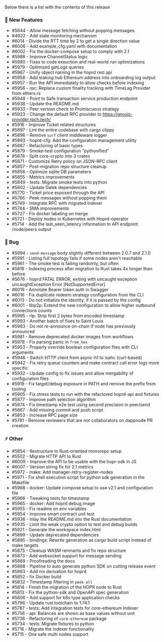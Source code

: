 Below there is a list with the contents of this release

### 🚀 New Features

- #5644 - Allow message fetching without popping messages.
- #4922 - Add state monitoring mechanism
- #6014 - Divide the RTT time by 2 to get a single direction value
- #6006 - Add example_cfg.yaml with documentation
- #6002 - Fix the docker-compose setup to comply with 2.1
- #5988 - Improve ChannelStatus logic
- #5980 - Fixes to code exeuction and real-world run optimizations
- #5979 - Optimized getLogs queries
- #5967 - Unify object naming in the hoprd rest api
- #5958 - Add staking hub Ethereum address into onboarding log output
- #5957 - Run the API immediately to allow checks before indexing
- #5956 - rpc: Replace custom finality tracking with TimeLag Provider from ethers.rs
- #5948 - Point to Safe transaction service production endpoint
- #5938 - Update the README.md
- #5933 - Peer version check to Promiscuous strategy
- #5923 - Change the default RPC provider to https://gnosis-provider.rpch.tech/
- #5916 - Improve Ticket related structures
- #5897 - Lint the entire codebase with cargo clippy
- #5896 - Remove `surf` client middleware logger
- #5893 - hoprd-cfg: Add the configuration management utility
- #5887 - Refactoring of basic types
- #5879 - Smoke-test configuration "pythonified"
- #5878 - Split core-crypto into 3 crates
- #5871 - Customize Retry policy on JSON-RPC client
- #5857 - Post-migration repo structure cleanup
- #5856 - Optimize sqlite DB parameters
- #5855 - Metrics improvements
- #5849 - tests: Migrate smoke tests into python
- #5802 - Update Dalek dependencies
- #5770 - Ticket price exposed through the API
- #5766 - Peek messages without popping them
- #5749 - Integrate RPC with migrated Indexer
- #5744 - SMA improvements
- #5727 - Fix docker labeling on merge
- #5721 - Deploy nodes in Kubernetes with Hoprd-operator
- #5714 - Add the last_seen_latency information to API endpoint /node/peers output

### 🐛 Bug

- #5994 - `send-message` body slightly different between 2.0.7 and 2.1.0
- #5991 - Listing full topology fails if some nodes aren't reachable
- #5961 - The smoke test is failing randomly, but often
- #5818 - Indexing process after migration to Rust takes 4x longer than before
- #5676 - hoprd FATAL ERROR, exiting with uncaught exception uncaughtException Error [NotSupportedError]
- #6019 - Annotate Bearer token auth in Swagger
- #6016 - Fix duplicate redeem strategy configuration from the CLI
- #6013 - Do not initialize the identity, if it is passed by the config
- #6001 - libp2p: Extend the new configuration to allow higher outbound connections counts
- #5995 - rlp: Strip first 2 bytes from encoded timestamp
- #5993 - Another batch of fixes to Saint Louis
- #5983 - Do not re-announce on-chain if node has previously announced
- #5981 - Remove deprecated docker images from workflows
- #5978 - Fix parsing panic in `from_hex`
- #5953 - Properly override boolean configuration files with CLI arguments
- #5946 - Switch HTTP client from async-h1 to isahc (curl-based)
- #5942 - Fix retry queue counters and make contract call error logs more specific
- #5932 - Update config to fix issues and allow mergability of configuration files
- #5919 - Fix target/debug exposure in PATH and remove the prefix from tooling
- #5905 - Fix stress tests to run with the refactored hoprd-api and fixtures
- #5877 - Improve path selection algorithm
- #5874 - Fix timestamp e2e test using second precision in peer/send
- #5867 - Add missing commit and push script
- #5853 - Increase RPC page size
- #5781 - Remove reviewers that are not collaborators on dappnode PR creation

### ⚡ Other

- #5854 - Restructure to Rust-oriented monorepo setup
- #5502 - Migrate HTTP API to Rust
- #6009 - Improve the API to be usable with the hopr-sdk in JS
- #6007 - Version string fix for 2.1 metrics
- #5972 - make: Add manager-retry-register-nodes
- #5971 - Fix shell execution script for python sdk generation in the Makefile
- #5968 - docker: Update compose setup to use v2.1 and configuration file
- #5966 - Tweaking tests for timestamp
- #5965 - docker: Add hoprd debug image
- #5955 - Fix readme on env variables
- #5954 - Improve smart contract unit test
- #5936 - Inlay the README.md into the Rust documentation
- #5935 - Limit the weak crypto option to test and debug builds
- #5921 - Generate the workspace index.html
- #5899 - Update deprecated dependencies
- #5895 - bindings: Rewrite generation as cargo build script instead of make targets
- #5875 - Cleanup WASM remnants and fix repo structure
- #5873 - Add websocket support for message sending
- #5869 - Proofreading the docs
- #5868 - Pipeline to auto generate python SDK on cutting release event 
- #5863 - Add nix derivation for hoprd
- #5852 - fix Docker build
- #5832 - Timestamp filtering in `peek-all`
- #5814 - Finish the migration of the HOPR node to Rust
- #5813 - Fix the python-sdk and OpenAPI spec generation
- #5806 - Add support for k8s type application checks
- #5796 - Update rust toolchain to 1.74.1
- #5787 - tests: Add integration tests for core-ethereum Indexer
- #5756 - api: Balances are shown as base values without unit
- #5738 - Refactoring of `core-ethereum` package
- #5734 - tests: Migrate fixtures to python
- #5716 - Migrate the indexer functionality
- #5715 - One safe multi nodes support
